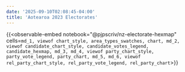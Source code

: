 ```yaml
---
date: '2025-09-10T02:08:45-04:00'
title: 'Aotearoa 2023 Electorates'
---
```


{{<observable-embed
    notebook="@pjpscriv/nz-electorate-hexmap"
    cells=`
        md_1,
        viewof chart_style,
        area_types_swatches,
        chart,
        md_2,
        viewof candidate_chart_style,
        candidate_votes_legend,
        candidate_hexmap,
        md_3,
        md_4,
        viewof party_chart_style,
        party_vote_legend,
        party_chart,
        md_5,
        md_6,
        viewof rel_party_chart_style,
        rel_party_vote_legend,
        rel_party_chart
`>}}
